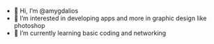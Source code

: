 - 👋 Hi, I’m @amygdalios
- 👀 I’m interested in developing apps and more in graphic design like photoshop
- 🌱 I’m currently learning basic coding and networking

<!---
amygdalios/amygdalios is a ✨ special ✨ repository because its `README.md` (this file) appears on your GitHub profile.
You can click the Preview link to take a look at your changes.
--->
